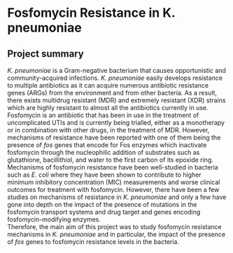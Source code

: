 # Fosfomycin Resistance in K. pneumoniae 
## Project summary
*K. pneumoniae* is a Gram-negative bacterium that causes opportunistic and community-acquired infections. *K. pneumoniae* easily develops resistance to multiple antibiotics as it can acquire numerous antibiotic resistance genes (ARGs) from the environment and from other bacteria. As a result, there exists multidrug resistant (MDR) and extremely resistant (XDR) strains which are highly resistant to almost all the antibiotics currently in use.  
Fosfomycin is an antibiotic that has been in use in the treatment of uncomplicated UTIs and is currently being trialled, either as a monotherapy or in combination with other drugs, in the treatment of MDR. However, mechanisms of resistance have been reported with one of them being the presence of *fos* genes that encode for Fos enzymes which inactivate fosfomycin through the nucleophilic addition of substrates such as glutathione, bacillithiol, and water to the first carbon of its epoxide ring.  
Mechanisms of fosfomycin resistance have been well-studied in bacteria such as *E. coli* where they have been shown to contribute to higher minimum inhibitory concentration (MIC) measurements and worse clinical outcomes for treatment with fosfomycin. However, there have been a few studies on mechanisms of resistance in *K. pneumoniae* and only a few have gone into depth on the impact of the presence of mutations in the fosfomycin transport systems and drug target and genes encoding fosfomycin-modifying enzymes.  
Therefore, the main aim of this project was to study fosfomycin resistance mechanisms in *K. pneumoniae* and in particular, the impact of the presence of *fos* genes to fosfomycin resistance levels in the bacteria.  
